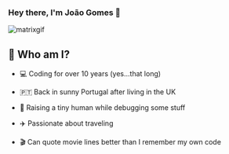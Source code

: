 ### Hey there, I'm João Gomes 👋



![matrixgif](https://media.giphy.com/media/v1.Y2lkPTc5MGI3NjExb256eWNpN3c2bWFpbXB0dTM3aDB6aDF1bW9oZmZsbDEzZXMxMWRxMCZlcD12MV9naWZzX3NlYXJjaCZjdD1n/dbtDDSvWErdf2/giphy.gif)



## 🚀 Who am I?

- 💻 Coding for over 10 years (yes...that long)

- 🇵🇹 Back in sunny Portugal after living in the UK

- 👶 Raising a tiny human while debugging some stuff

- ✈️ Passionate about traveling

- 🎬 Can quote movie lines better than I remember my own code
